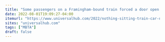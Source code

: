 ```yaml
---
title: "Some passengers on a Framingham-bound train forced a door open to escape after nearly two hours stuck with no AC in the sun in Brighton"
date: 2022-08-01T19:09:27-04:00
itemurl: "https://www.universalhub.com/2022/nothing-sitting-train-car-no-power-sun-almost-two"
sites: "universalhub.com"
tags: ["MBTA"]
draft: false
---
```


